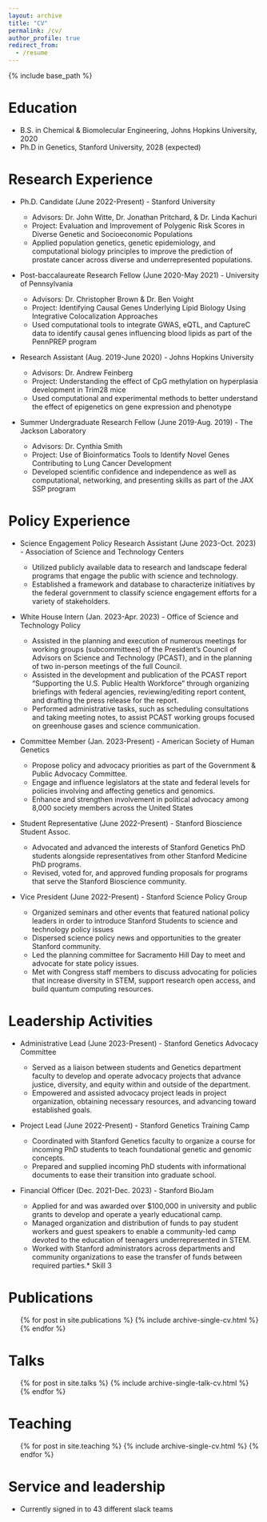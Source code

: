 ```yaml
---
layout: archive
title: "CV"
permalink: /cv/
author_profile: true
redirect_from:
  - /resume
---
```


{% include base_path %}

Education
======
* B.S. in Chemical & Biomolecular Engineering, Johns Hopkins University, 2020
* Ph.D in Genetics, Stanford University, 2028 (expected)

Research Experience
======
* Ph.D. Candidate (June 2022-Present) - Stanford University
  * Advisors: Dr. John Witte, Dr. Jonathan Pritchard, & Dr. Linda Kachuri 
  * Project: Evaluation and Improvement of Polygenic Risk Scores in Diverse Genetic and Socioeconomic Populations
  * Applied population genetics, genetic epidemiology, and computational biology principles to improve the prediction of prostate cancer across diverse and underrepresented populations.

* Post-baccalaureate Research Fellow (June 2020-May 2021) - University of Pennsylvania
  * Advisors: Dr. Christopher Brown & Dr. Ben Voight
  * Project: Identifying Causal Genes Underlying Lipid Biology Using Integrative Colocalization Approaches
  * Used computational tools to integrate GWAS, eQTL, and CaptureC data to identify causal genes influencing blood lipids as part of the PennPREP program

* Research Assistant (Aug. 2019-June 2020) - Johns Hopkins University
  * Advisors: Dr. Andrew Feinberg 
  * Project: Understanding the effect of CpG methylation on hyperplasia development in Trim28 mice
  * Used computational and experimental methods to better understand the effect of epigenetics on gene expression and phenotype

* Summer Undergraduate Research Fellow (June 2019-Aug. 2019) - The Jackson Laboratory
  * Advisors: Dr. Cynthia Smith
  * Project: Use of Bioinformatics Tools to Identify Novel Genes Contributing to Lung Cancer Development
  * Developed scientific confidence and independence as well as computational, networking, and presenting skills as part of the JAX SSP program

Policy Experience
======
* Science Engagement Policy Research Assistant (June 2023-Oct. 2023) - Association of Science and Technology Centers
  * Utilized publicly available data to research and landscape federal programs that engage the public with science and technology.
  * Established a framework and database to characterize initiatives by the federal government to classify science engagement efforts for a variety of stakeholders.

* White House Intern (Jan. 2023-Apr. 2023) - Office of Science and Technology Policy
  * Assisted in the planning and execution of numerous meetings for working groups (subcommittees) of the President’s Council of Advisors on Science and Technology (PCAST), and in the planning of two in-person meetings of the full Council.
  * Assisted in the development and publication of the PCAST report “Supporting the U.S. Public Health Workforce” through organizing briefings with federal agencies, reviewing/editing report content, and drafting the press release for the report.
  * Performed administrative tasks, such as scheduling consultations and taking meeting notes, to assist PCAST working groups focused on greenhouse gases and science communication.

* Committee Member (Jan. 2023-Present) - American Society of Human Genetics
  * Propose policy and advocacy priorities as part of the Government & Public Advocacy Committee.
  * Engage and influence legislators at the state and federal levels for policies involving and affecting genetics and genomics.
  * Enhance and strengthen involvement in political advocacy among 8,000 society members across the United States

* Student Representative (June 2022-Present) - Stanford Bioscience Student Assoc.
  * Advocated and advanced the interests of Stanford Genetics PhD students alongside representatives from other Stanford Medicine PhD programs.
  * Revised, voted for, and approved funding proposals for programs that serve the Stanford Bioscience community.

* Vice President (June 2022-Present) - Stanford Science Policy Group
  * Organized seminars and other events that featured national policy leaders in order to introduce Stanford Students to science and technology policy issues
  * Dispersed science policy news and opportunities to the greater Stanford community.
  * Led the planning committee for Sacramento Hill Day to meet and advocate for state policy issues.
  * Met with Congress staff members to discuss advocating for policies that increase diversity in STEM, support research open access, and build quantum computing resources.

  
Leadership Activities
======
* Administrative Lead (June 2023-Present) - Stanford Genetics Advocacy Committee
  * Served as a liaison between students and Genetics department faculty to develop and operate advocacy projects that advance justice, diversity, and equity within and outside of the department.
  * Empowered and assisted advocacy project leads in project organization, obtaining necessary resources, and advancing toward established goals.

* Project Lead (June 2022-Present) - Stanford Genetics Training Camp
  * Coordinated with Stanford Genetics faculty to organize a course for incoming PhD students to teach foundational genetic and genomic concepts.
  * Prepared and supplied incoming PhD students with informational documents to ease their transition into graduate school.

* Financial Officer (Dec. 2021-Dec. 2023) - Stanford BioJam
  * Applied for and was awarded over $100,000 in university and public grants to develop and operate a yearly educational camp.
  * Managed organization and distribution of funds to pay student workers and guest speakers to enable a community-led camp devoted to the education of teenagers underrepresented in STEM.
  * Worked with Stanford administrators across departments and community organizations to ease the transfer of funds between required parties.* Skill 3

Publications
======
  <ul>{% for post in site.publications %}
    {% include archive-single-cv.html %}
  {% endfor %}</ul>
  
Talks
======
  <ul>{% for post in site.talks %}
    {% include archive-single-talk-cv.html %}
  {% endfor %}</ul>
  
Teaching
======
  <ul>{% for post in site.teaching %}
    {% include archive-single-cv.html %}
  {% endfor %}</ul>
  
Service and leadership
======
* Currently signed in to 43 different slack teams
